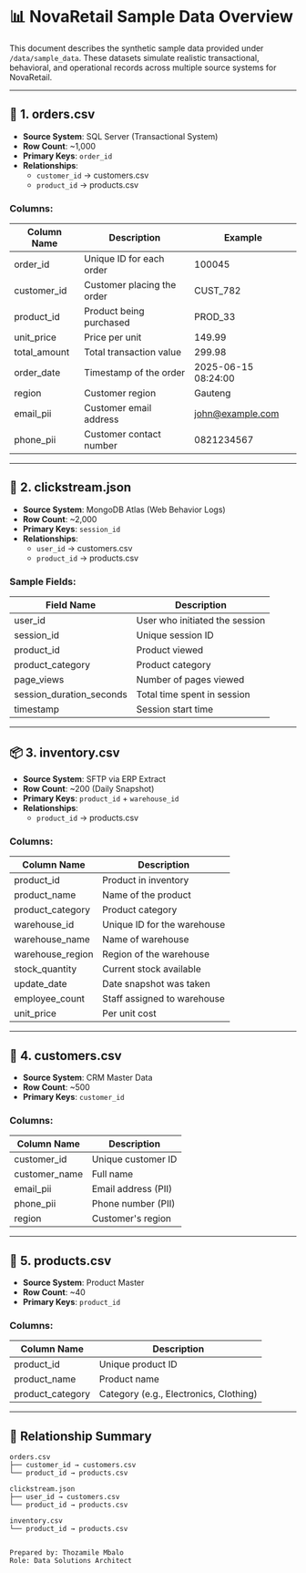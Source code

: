# 📊 NovaRetail Sample Data Overview

This document describes the synthetic sample data provided under `/data/sample_data`. These datasets simulate realistic transactional, behavioral, and operational records across multiple source systems for NovaRetail.

---

## 🧾 1. orders.csv

- **Source System**: SQL Server (Transactional System)
- **Row Count**: ~1,000
- **Primary Keys**: `order_id`
- **Relationships**: 
  - `customer_id` → customers.csv
  - `product_id` → products.csv

### Columns:
| Column Name   | Description                  | Example               |
|---------------|------------------------------|-----------------------|
| order_id      | Unique ID for each order     | 100045                |
| customer_id   | Customer placing the order   | CUST_782              |
| product_id    | Product being purchased      | PROD_33               |
| unit_price    | Price per unit               | 149.99                |
| total_amount  | Total transaction value      | 299.98                |
| order_date    | Timestamp of the order       | 2025-06-15 08:24:00   |
| region        | Customer region              | Gauteng               |
| email_pii     | Customer email address       | john@example.com      |
| phone_pii     | Customer contact number      | 0821234567            |

---

## 🧠 2. clickstream.json

- **Source System**: MongoDB Atlas (Web Behavior Logs)
- **Row Count**: ~2,000
- **Primary Keys**: `session_id`
- **Relationships**:
  - `user_id` → customers.csv
  - `product_id` → products.csv

### Sample Fields:
| Field Name             | Description                         |
|------------------------|-------------------------------------|
| user_id                | User who initiated the session      |
| session_id             | Unique session ID                   |
| product_id             | Product viewed                      |
| product_category       | Product category                    |
| page_views             | Number of pages viewed              |
| session_duration_seconds | Total time spent in session       |
| timestamp              | Session start time                  |

---

## 📦 3. inventory.csv

- **Source System**: SFTP via ERP Extract
- **Row Count**: ~200 (Daily Snapshot)
- **Primary Keys**: `product_id` + `warehouse_id`
- **Relationships**:
  - `product_id` → products.csv

### Columns:
| Column Name     | Description                    |
|------------------|-------------------------------|
| product_id       | Product in inventory           |
| product_name     | Name of the product            |
| product_category | Product category               |
| warehouse_id     | Unique ID for the warehouse    |
| warehouse_name   | Name of warehouse              |
| warehouse_region | Region of the warehouse        |
| stock_quantity   | Current stock available        |
| update_date      | Date snapshot was taken        |
| employee_count   | Staff assigned to warehouse    |
| unit_price       | Per unit cost                  |

---

## 🧍 4. customers.csv

- **Source System**: CRM Master Data
- **Row Count**: ~500
- **Primary Keys**: `customer_id`

### Columns:
| Column Name   | Description                |
|---------------|----------------------------|
| customer_id   | Unique customer ID         |
| customer_name | Full name                  |
| email_pii     | Email address (PII)        |
| phone_pii     | Phone number (PII)         |
| region        | Customer's region          |

---

## 🛒 5. products.csv

- **Source System**: Product Master
- **Row Count**: ~40
- **Primary Keys**: `product_id`

### Columns:
| Column Name     | Description                |
|------------------|---------------------------|
| product_id       | Unique product ID         |
| product_name     | Product name              |
| product_category | Category (e.g., Electronics, Clothing) |

---

## 🔗 Relationship Summary

```plaintext
orders.csv
├── customer_id → customers.csv
└── product_id → products.csv

clickstream.json
├── user_id → customers.csv
└── product_id → products.csv

inventory.csv
└── product_id → products.csv


Prepared by: Thozamile Mbalo
Role: Data Solutions Architect
